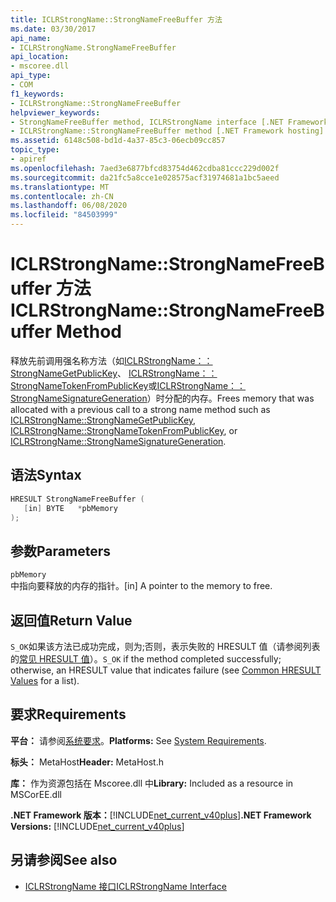 ```yaml
---
title: ICLRStrongName::StrongNameFreeBuffer 方法
ms.date: 03/30/2017
api_name:
- ICLRStrongName.StrongNameFreeBuffer
api_location:
- mscoree.dll
api_type:
- COM
f1_keywords:
- ICLRStrongName::StrongNameFreeBuffer
helpviewer_keywords:
- StrongNameFreeBuffer method, ICLRStrongName interface [.NET Framework hosting]
- ICLRStrongName::StrongNameFreeBuffer method [.NET Framework hosting]
ms.assetid: 6148c508-bd1d-4a37-85c3-06ecb09cc857
topic_type:
- apiref
ms.openlocfilehash: 7aed3e6877bfcd83754d462cdba81ccc229d002f
ms.sourcegitcommit: da21fc5a8cce1e028575acf31974681a1bc5aeed
ms.translationtype: MT
ms.contentlocale: zh-CN
ms.lasthandoff: 06/08/2020
ms.locfileid: "84503999"
---
```

# <a name="iclrstrongnamestrongnamefreebuffer-method"></a><span data-ttu-id="ef809-102">ICLRStrongName::StrongNameFreeBuffer 方法</span><span class="sxs-lookup"><span data-stu-id="ef809-102">ICLRStrongName::StrongNameFreeBuffer Method</span></span>
<span data-ttu-id="ef809-103">释放先前调用强名称方法（如[ICLRStrongName：： StrongNameGetPublicKey](iclrstrongname-strongnamegetpublickey-method.md)、 [ICLRStrongName：： StrongNameTokenFromPublicKey](iclrstrongname-strongnametokenfrompublickey-method.md)或[ICLRStrongName：： StrongNameSignatureGeneration](iclrstrongname-strongnamesignaturegeneration-method.md)）时分配的内存。</span><span class="sxs-lookup"><span data-stu-id="ef809-103">Frees memory that was allocated with a previous call to a strong name method such as [ICLRStrongName::StrongNameGetPublicKey](iclrstrongname-strongnamegetpublickey-method.md), [ICLRStrongName::StrongNameTokenFromPublicKey](iclrstrongname-strongnametokenfrompublickey-method.md), or [ICLRStrongName::StrongNameSignatureGeneration](iclrstrongname-strongnamesignaturegeneration-method.md).</span></span>  
  
## <a name="syntax"></a><span data-ttu-id="ef809-104">语法</span><span class="sxs-lookup"><span data-stu-id="ef809-104">Syntax</span></span>  
  
```cpp  
HRESULT StrongNameFreeBuffer (
   [in] BYTE   *pbMemory  
);  
```  
  
## <a name="parameters"></a><span data-ttu-id="ef809-105">参数</span><span class="sxs-lookup"><span data-stu-id="ef809-105">Parameters</span></span>  
 `pbMemory`  
 <span data-ttu-id="ef809-106">中指向要释放的内存的指针。</span><span class="sxs-lookup"><span data-stu-id="ef809-106">[in] A pointer to the memory to free.</span></span>  
  
## <a name="return-value"></a><span data-ttu-id="ef809-107">返回值</span><span class="sxs-lookup"><span data-stu-id="ef809-107">Return Value</span></span>  
 <span data-ttu-id="ef809-108">`S_OK`如果该方法已成功完成，则为;否则，表示失败的 HRESULT 值（请参阅列表的[常见 HRESULT 值](/windows/win32/seccrypto/common-hresult-values)）。</span><span class="sxs-lookup"><span data-stu-id="ef809-108">`S_OK` if the method completed successfully; otherwise, an HRESULT value that indicates failure (see [Common HRESULT Values](/windows/win32/seccrypto/common-hresult-values) for a list).</span></span>  
  
## <a name="requirements"></a><span data-ttu-id="ef809-109">要求</span><span class="sxs-lookup"><span data-stu-id="ef809-109">Requirements</span></span>  
 <span data-ttu-id="ef809-110">**平台：** 请参阅[系统要求](../../get-started/system-requirements.md)。</span><span class="sxs-lookup"><span data-stu-id="ef809-110">**Platforms:** See [System Requirements](../../get-started/system-requirements.md).</span></span>  
  
 <span data-ttu-id="ef809-111">**标头：** MetaHost</span><span class="sxs-lookup"><span data-stu-id="ef809-111">**Header:** MetaHost.h</span></span>  
  
 <span data-ttu-id="ef809-112">**库：** 作为资源包括在 Mscoree.dll 中</span><span class="sxs-lookup"><span data-stu-id="ef809-112">**Library:** Included as a resource in MSCorEE.dll</span></span>  
  
 <span data-ttu-id="ef809-113">**.NET Framework 版本：**[!INCLUDE[net_current_v40plus](../../../../includes/net-current-v40plus-md.md)]</span><span class="sxs-lookup"><span data-stu-id="ef809-113">**.NET Framework Versions:** [!INCLUDE[net_current_v40plus](../../../../includes/net-current-v40plus-md.md)]</span></span>  
  
## <a name="see-also"></a><span data-ttu-id="ef809-114">另请参阅</span><span class="sxs-lookup"><span data-stu-id="ef809-114">See also</span></span>

- [<span data-ttu-id="ef809-115">ICLRStrongName 接口</span><span class="sxs-lookup"><span data-stu-id="ef809-115">ICLRStrongName Interface</span></span>](iclrstrongname-interface.md)
